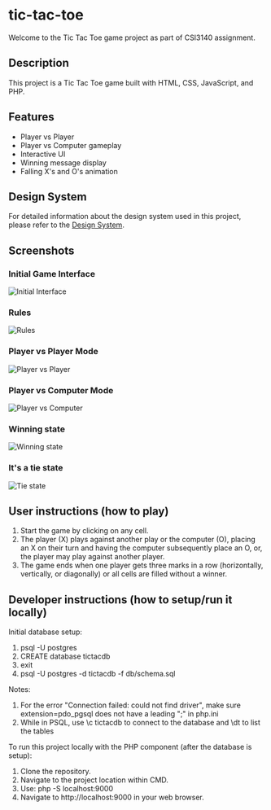 # tic-tac-toe

Welcome to the Tic Tac Toe game project as part of CSI3140 assignment.

## Description
This project is a Tic Tac Toe game built with HTML, CSS, JavaScript, and PHP.

## Features
- Player vs Player
- Player vs Computer gameplay
- Interactive UI
- Winning message display
- Falling X's and O's animation

## Design System
For detailed information about the design system used in this project, please refer to the [Design System](docs/design_system.md).

## Screenshots

### Initial Game Interface

![Initial Interface](docs/design_system/assets/v3/initial_interface.png)

### Rules

![Rules](docs/design_system/assets/v3/rules.png)

### Player vs Player Mode

![Player vs Player](docs/design_system/assets/v3/player_vs_player.png)

### Player vs Computer Mode

![Player vs Computer](docs/design_system/assets/v3/player_vs_computer.png)

### Winning state

![Winning state](docs/design_system/assets/v3/winning_state.png)

### It's a tie state

![Tie state](docs/design_system/assets/v3/tie_state.png)

## User instructions (how to play)
1. Start the game by clicking on any cell.
2. The player (X) plays against another play or the computer (O), placing an X on their turn and having the computer subsequently place an O, or, the player may play against another player.
3. The game ends when one player gets three marks in a row (horizontally, vertically, or diagonally) or all cells are filled without a winner.

## Developer instructions (how to setup/run it locally)
Initial database setup:
1. psql -U postgres
2. CREATE database tictacdb
3. exit
4. psql -U postgres -d tictacdb -f db/schema.sql

Notes:
1. For the error "Connection failed: could not find driver", make sure extension=pdo_pgsql does not have a leading ";" in php.ini
2. While in PSQL, use \c tictacdb to connect to the database and \dt to list the tables

To run this project locally with the PHP component (after the database is setup):
1. Clone the repository.
2. Navigate to the project location within CMD.
3. Use: php -S localhost:9000
4. Navigate to http://localhost:9000 in your web browser.